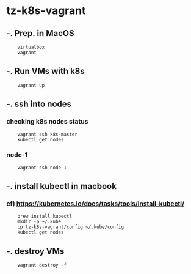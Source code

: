 # tz-k8s-vagrant

## -. Prep. in MacOS
```
    virtualbox
    vagrant
```

## -. Run VMs with k8s 
``` 
    vagrant up
``` 

## -. ssh into nodes  
### checking k8s nodes status
``` 
    vagrant ssh k8s-master
    kubectl get nodes
```

### node-1
``` 
    vagrant ssh node-1
``` 

## -. install kubectl in macbook
### cf) https://kubernetes.io/docs/tasks/tools/install-kubectl/
``` 
    brew install kubectl
    mkdir -p ~/.kube
    cp tz-k8s-vagrant/config ~/.kube/config
    kubectl get nodes
```

## -. destroy VMs  
``` 
    vagrant destroy -f
``` 

